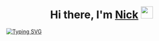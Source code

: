 <h1 align="center">Hi there, I'm <a href="https://daniilshat.ru/" target="_blank">Nick</a> 
<img src="://github.com/blackcater/blackcater/raw/main/images/Hi.gif" height="32"/></h1>
<a href="https://github.com/NickolasKemp"><img src="https://readme-typing-svg.demolab.com?font=Fira+Code&pause=1000&random=false&width=435&lines=Computer+science+student" alt="Typing SVG" /></a>
